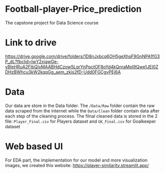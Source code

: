 # Football-player-Price_prediction
The capstone project for Data Science course

# Link to drive
https://drive.google.com/drive/folders/1D8nJxbcq6OH5geXhsF9GnNPA1fG3P_dL?fbclid=IwY2xjawGe-yBleHRuA2FlbQIxMAABHdCzow5LqrYnPpctOF8oYd4kQnraMpI9Qwe1JEl0ZDHzBWhcu3kW2kqqGg_aem_zkis2fD-Udd0FGCgvPEj6A

# Data

Our data are store in the Data folder. 
The `/Data/Raw` folder contain the raw data scraped from the internet while the `Data/Clean` folder contain data after each step of the cleaning process. 
The filnal cleaned data is stored in the 2 file: `Player_Final.csv` for Players dataset and `GK_Final.csv` for Goalkeeper dataset

# Web based UI

For EDA part, the implementation for our model and more visualization images, we created this website: https://player-similarity.streamlit.app/
